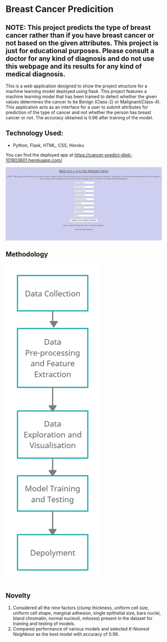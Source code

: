 # Breast Cancer Predicition

## NOTE: This project predicts the type of breast cancer rather than if you have breast cancer or not based on the given attributes. This project is just for educational purposes. Please consult a doctor for any kind of diagnosis and do not use this webpage and its results for any kind of medical diagnosis.


This is a web application designed to show the project structure for a machine learning model deployed using flask. This project features a machine learning model that has been trained to detect whether the given values determines the cancer to be Benign (Class-2) or Malignant(Class-4). This application acts as an interface for a user to submit attributes for prediction of the type of cancer and not whether the person has breast cancer or not.
The accuracy obtained is 0.96 after training of the model.

## Technology Used:
* Python, Flask, HTML, CSS, Heroku

You can find the deployed app at https://cancer-predict-dipti-101803601.herokuapp.com/

![](IO_Screenshots/1.JPG)

## Methodology
![](Methodology.jpg)

## Novelty
1. Considered all the nine factors (clump thickness, uniform cell size, uniform cell shape, marginal adhesion, single epithelial size, bare nuclei, bland chromatin, normal nucleoli, mitoses) present in the dataset for training and testing of models.
2. Compared performance of various models and selected *K-Nearest Neighbour* as the best model with accuracy of 0.96.
